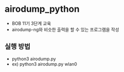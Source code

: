 # airodump_python
 * BOB 11기 3단계 교육 
 * airodump-ng와 비슷한 출력을 할 수 있는 프로그램을 작성
## 실행 방법
 * python3 airodump.py <interface>
 * ex) python3 airodump.py wlan0

